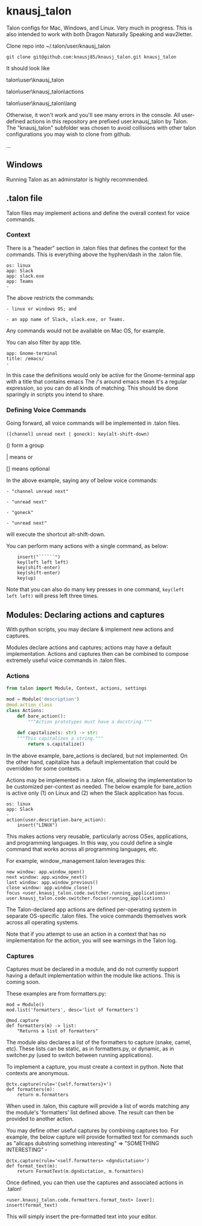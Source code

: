 # knausj_talon
Talon configs for Mac, Windows, and Linux. Very much in progress. This is also intended to work with both Dragon Naturally Speaking and wav2letter.

Clone repo into ~/.talon/user/knausj_talon

    git clone git@github.com:knausj85/knausj_talon.git knausj_talon

It should look like

talon\user\knausj_talon

talon\user\knausj_talon\actions

talon\user\knausj_talon\lang

Otherwise, it won't work and you'll see many errors in the console. All user-defined actions in this repository are prefixed user.knausj_talon by Talon. The "knausj_talon" subfolder was chosen to avoid collisions with other talon configurations you may wish to clone from github.

...
## Windows
Running Talon as an adminstator is highly recommended. 

## .talon file

Talon files may implement actions and define the overall context for voice commands.

### Context
There is a "header" section in .talon files that defines the context for the commands. This is everything above the hyphen/dash in the .talon file.

```os: windows
os: linux
app: Slack
app: slack.exe
app: Teams
-
```

The above restricts the commands:

    - linux or windows OS; and 
    
    - an app name of Slack, slack.exe, or Teams.
    
Any commands would not be available on Mac OS, for example.

You can also filter by app title.

```
app: Gnome-terminal
title: /emacs/
-
```

In this case the definitions would only be active for the Gnome-terminal app with a title that contains emacs
The /'s around emacs mean it's a regular expression, so you can do all kinds of matching. This should be done sparingly in scripts you intend to share.

### Defining Voice Commands

Going forward, all voice commands will be implemented in .talon files.

```
([channel] unread next | goneck): key(alt-shift-down)
```

() form a group

| means or

[] means optional

In the above example, saying any of below voice commands:

    - "channel unread next"  
    
    - "unread next"
    
    - "goneck" 
    
    - "unread next"
    
will execute the shortcut alt-shift-down.

You can perform many actions with a single command, as below:

```insert code:
    insert("``````")
    key(left left left)
    key(shift-enter)
    key(shift-enter)
    key(up)
```

Note that you can also do many key presses in one command, `key(left left left)` will press left three times.

## Modules: Declaring actions and captures

With python scripts, you may declare & implement new actions and captures. 

Modules declare actions and captures; actions may have a default implementation. Actions and captures then can be combined to compose extremely useful voice commands in .talon files.

### Actions
```python
from talon import Module, Context, actions, settings

mod = Module('description')
@mod.action_class
class Actions:
    def bare_action(): 
        """Action prototypes must have a docstring."""
        
    def capitalize(s: str) -> str:
    """This capitalizes a string."""
        return s.capitalize()
```

In the above example, bare_actions is declared, but not implemented. On the other hand, capitalize has a default implementation that could be overridden for some contexts. 

Actions may be implemented in a .talon file, allowing the implementation to be customized per-context as needed. The below example for bare_action is active only (1) on Linux and (2) when the Slack application has focus. 

```insert code:
os: linux
app: Slack
-
action(user.description.bare_action):
	insert("LINUX")
```

This makes actions very reusable, particularly across OSes, applications, and programming languages. In this way, you could define a single command that works across all programming languages, etc.

For example, window_management.talon leverages this:

```insert code:
new window: app.window_open()
next window: app.window_next()
last window: app.window_previous()
close window: app.window_close()
focus <user.knausj_talon.code.switcher.running_applications>: user.knausj_talon.code.switcher.focus(running_applications)
```

The Talon-declared app actions are defined per-operating system in separate OS-specific .talon files. The voice commands themselves work across all operating systems.

Note that if you attempt to use an action in a context that has no implementation for the action, you will see warnings in the Talon log. 

### Captures

Captures must be declared in a module, and do not currently support having a default implementation within the module like actions. This is coming soon.

These examples are from formatters.py:

```python:
mod = Module()
mod.list('formatters', desc='list of formatters')

@mod.capture
def formatters(m) -> list:
    "Returns a list of formatters"
```

The module also declares a list of the formatters to capture (snake, camel, etc). These lists can be static, as in formatters.py, or dynamic, as in switcher.py (used to switch between running applications).

To implement a capture, you must create a context in python. Note that contexts are anonymous.

```python:
@ctx.capture(rule='{self.formatters}+')
def formatters(m):
    return m.formatters
```

When used in .talon, this capture will provide a list of words matching any the module's 'formatters' list defined above. The result can then be provided to another action.

You may define other useful captures by combining captures too. For example, the below capture will provide formatted text for commands such as "allcaps dubstring something interesting" => "SOMETHING INTERESTING" -

```python:
@ctx.capture(rule='<self.formatters> <dgndictation>')
def format_text(m):
    return FormatText(m.dgndictation, m.formatters)
```

Once defined, you can then use the captures and associated actions in .talon!

```insert code:
<user.knausj_talon.code.formatters.format_text> [over]: insert(format_text)
```

This will simply insert the pre-formatted text into your editor.
